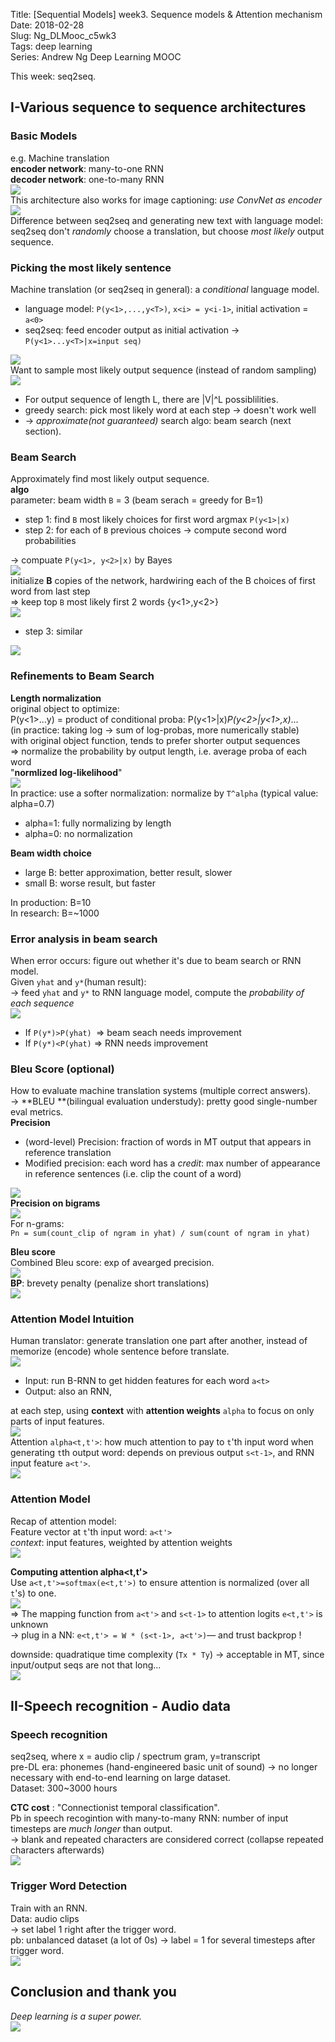 Title: [Sequential Models] week3. Sequence models & Attention mechanism  
Date: 2018-02-28  
Slug:  Ng_DLMooc_c5wk3  
Tags: deep learning  
Series: Andrew Ng Deep Learning MOOC  
  
This week: seq2seq.  
  
I-Various sequence to sequence architectures  
--------------------------------------------  
  
### Basic Models  
e.g. Machine translation  
**encoder network**: many-to-one RNN  
**decoder network**: one-to-many RNN  
![](../images/Ng_DLMooc_c5wk3/pasted_image001.png)  
This architecture also works for image captioning: *use ConvNet as encoder*  
![](../images/Ng_DLMooc_c5wk3/pasted_image002.png)  
Difference between seq2seq and generating new text with language model: seq2seq don't *randomly* choose a translation, but choose *most likely* output sequence.  
  
### Picking the most likely sentence  
Machine translation (or seq2seq in general): a *conditional* language model.  
  
* language model: ``P(y<1>,...,y<T>)``, ``x<i> = y<i-1>``, initial activation = ``a<0>``  
* seq2seq: feed encoder output as initial activation → ``P(y<1>...y<T>|x=input seq)``  
  
![](../images/Ng_DLMooc_c5wk3/pasted_image003.png)  
Want to sample most likely output sequence (instead of random sampling)   
![](../images/Ng_DLMooc_c5wk3/pasted_image004.png)  
  
  
* For output sequence of length L, there are |V|^L possiblilities.  
* greedy search: pick most likely word at each step → doesn't work well  
* → *approximate(not guaranteed)* search algo: beam search (next section).  
  
  
### Beam Search  
Approximately find most likely output sequence.  
**algo**  
parameter: beam width ``B`` = 3 (beam serach = greedy for B=1)  
  
* step 1: find ``B`` most likely choices for first word argmax ``P(y<1>|x)``  
* step 2: for each of ``B`` previous choices → compute second word probabilities  
  
→ compuate ``P(y<1>, y<2>|x)`` by Bayes  
![](../images/Ng_DLMooc_c5wk3/pasted_image005.png)  
initialize **B** copies of the network, hardwiring each of the B choices of first word from last step  
⇒ keep top ``B`` most likely first 2 words {y<1>,y<2>}  
![](../images/Ng_DLMooc_c5wk3/pasted_image006.png)  
  
* step 3: similar  
  
![](../images/Ng_DLMooc_c5wk3/pasted_image007.png)  
  
  
### Refinements to Beam Search  
**Length normalization**  
original object to optimize:   
P(y<1>...y<T>) = product of conditional proba: P(y<1>|x)*P(y<2>|y<1>,x)*...  
(in practice: taking log → sum of log-probas, more numerically stable)  
with original object function, tends to prefer shorter output sequences  
⇒ normalize the probability by output length, i.e. average proba of each word  
"**normlized log-likelihood**"  
![](../images/Ng_DLMooc_c5wk3/pasted_image010.png)  
In practice: use a softer normalization: normalize by ``T^alpha`` (typical value: alpha=0.7)  
  
* alpha=1: fully normalizing by length  
* alpha=0: no normalization  
  
  
**Beam width choice**  
  
* large B: better approximation, better result, slower  
* small B: worse result, but faster  
  
In production: B=10  
In research: B=~1000  
  
### Error analysis in beam search  
When error occurs: figure out whether it's due to beam search or RNN model.  
Given ``yhat`` and ``y*``(human result):  
→ feed ``yhat`` and ``y*`` to RNN language model, compute the *probability of each sequence*   
![](../images/Ng_DLMooc_c5wk3/pasted_image011.png)  
  
* If ``P(y*)>P(yhat) ``⇒ beam seach needs improvement  
* If ``P(y*)<P(yhat)`` ⇒ RNN needs improvement  
  
  
### Bleu Score (optional)  
How to evaluate machine translation systems (multiple correct answers).  
→ **BLEU **(bilingual evaluation understudy): pretty good single-number eval metrics.  
**Precision**  
  
* (word-level) Precision: fraction of words in MT output that appears in reference translation  
* Modified precision: each word has a *credit*: max number of appearance in reference sentences (i.e. clip the count of a word)  
  
![](../images/Ng_DLMooc_c5wk3/pasted_image012.png)  
**Precision on bigrams**  
![](../images/Ng_DLMooc_c5wk3/pasted_image013.png)  
For n-grams:  
``Pn = sum(count_clip of ngram in yhat) / sum(count of ngram in yhat)``   
  
**Bleu score**  
Combined Bleu score: exp of avearged precision.  
![](../images/Ng_DLMooc_c5wk3/pasted_image015.png)  
**BP**: brevety penalty (penalize short translations)  
![](../images/Ng_DLMooc_c5wk3/pasted_image014.png)  
  
### Attention Model Intuition  
Human translator: generate translation one part after another, instead of memorize (encode) whole sentence before translate.  
![](../images/Ng_DLMooc_c5wk3/pasted_image016.png)  
  
  
* Input: run B-RNN to get hidden features for each word ``a<t>``  
* Output: also an RNN,   
  
at each step, using **context** with **attention weights** ``alpha`` to focus on only parts of input features.  
![](../images/Ng_DLMooc_c5wk3/pasted_image017.png)  
Attention ``alpha<t,t'>``: how much attention to pay to ``t``'th input word when generating ``t``th output word: depends on previous output ``s<t-1>``, and RNN input feature ``a<t'>``.  
![](../images/Ng_DLMooc_c5wk3/pasted_image018.png)  
  
### Attention Model  
Recap of attention model:  
Feature vector at ``t``'th input word: ``a<t'>``  
*context*: input features, weighted by attention weights  
![](../images/Ng_DLMooc_c5wk3/pasted_image019.png)  
  
**Computing attention alpha<t,t'>**  
Use ``a<t,t'>=softmax(e<t,t'>)`` to ensure attention is normalized (over all ``t``'s) to one.  
![](../images/Ng_DLMooc_c5wk3/pasted_image020.png)  
⇒ The mapping function from ``a<t'>`` and ``s<t-1>`` to attention logits ``e<t,t'>`` is unknown  
→ plug in a NN: ``e<t,t'> = W * (s<t-1>, a<t'>)``— and trust backprop !  
  
downside: quadratique time complexity (``Tx * Ty``) → acceptable in MT, since input/output seqs are not that long...  
![](../images/Ng_DLMooc_c5wk3/pasted_image021.png)  
  
II-Speech recognition - Audio data  
----------------------------------  
  
### Speech recognition  
seq2seq, where x = audio clip / spectrum gram, y=transcript  
pre-DL era: phonemes (hand-engineered basic unit of sound) → no longer necessary with end-to-end learning on large dataset.  
Dataset: 300~3000 hours  
  
**CTC cost** : "Connectionist temporal classification".  
Pb in speech recogintion with many-to-many RNN: number of input timesteps are *much longer* than output.  
→ blank and repeated characters are considered correct (collapse repeated characters afterwards)  
![](../images/Ng_DLMooc_c5wk3/pasted_image023.png)  
  
### Trigger Word Detection  
Train with an RNN.  
Data: audio clips  
→ set label 1 right after the trigger word.  
pb: unbalanced dataset (a lot of 0s) → label = 1 for several timesteps after trigger word.  
![](../images/Ng_DLMooc_c5wk3/pasted_image025.png)  
  
  
Conclusion and thank you  
------------------------  
*Deep learning is a super power.*  
![](../images/Ng_DLMooc_c5wk3/pasted_image026.png)  
